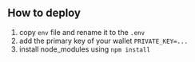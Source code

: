 ## How to deploy

1. copy `env` file and rename it to the `.env`
2. add the primary key of your wallet `PRIVATE_KEY=...`
3. install node_modules using `npm install`



